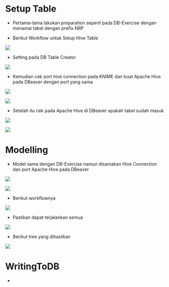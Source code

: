 # Setup Table

- Pertama-tama lakukan preparation seperti pada DB-Exercise dengan menamai tabel dengan prefix NRP

- Berikut Workflow untuk Setup Hive Table

![](Dokumentasi/1-workflow.PNG)

- Setting pada DB Table Creator

![](Dokumentasi/1-DBTABLE.PNG)

- Kemudian cek port hive connection pada KNIME dan buat Apache Hive pada DBeaver dengan port yang sama

![](Dokumentasi/1-HIVEPORT.PNG)

![](Dokumentasi/1-DBEAVERPORT.PNG)

- Setelah itu cek pada Apache Hive di DBeaver apakah tabel sudah masuk

![](Dokumentasi/1-SQLDBEAVER-1.PNG)

![](Dokumentasi/1-SQLDBEAVER-2.PNG)


# Modelling

- Model sama dengan DB-Exercise namun disamakan Hive Connection dan port Apache Hive pada DBeaver

![](Dokumentasi/1-HIVEPORT.PNG)

![](Dokumentasi/1-DBEAVERPORT.PNG)

- Berikut workflownya

![](Dokumentasi/2-WORKFLOW.PNG)

- Pastikan dapat terjalankan semua

![](Dokumentasi/2-WORKFLOW-RUN.PNG)

- Berikut tree yang dihasilkan

![](Dokumentasi/2-RES.PNG)


# WritingToDB

- 
